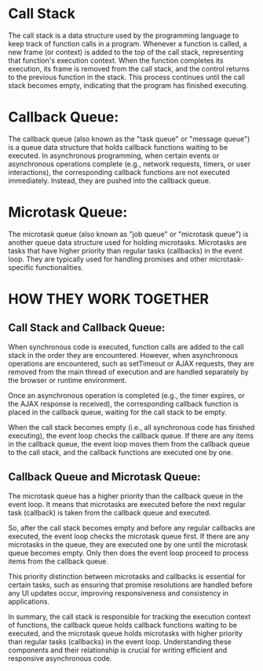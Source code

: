 

# Call Stack
The call stack is a data structure used by the programming language to keep track of function calls in a program. Whenever a function is called, a new frame (or context) is added to the top of the call stack, representing that function's execution context. When the function completes its execution, its frame is removed from the call stack, and the control returns to the previous function in the stack. This process continues until the call stack becomes empty, indicating that the program has finished executing.


# Callback Queue:
The callback queue (also known as the "task queue" or "message queue") is a queue data structure that holds callback functions waiting to be executed. In asynchronous programming, when certain events or asynchronous operations complete (e.g., network requests, timers, or user interactions), the corresponding callback functions are not executed immediately. Instead, they are pushed into the callback queue.

# Microtask Queue:
The microtask queue (also known as "job queue" or "microtask queue") is another queue data structure used for holding microtasks. Microtasks are tasks that have higher priority than regular tasks (callbacks) in the event loop. They are typically used for handling promises and other microtask-specific functionalities.



# HOW THEY WORK TOGETHER

## Call Stack and Callback Queue:
When synchronous code is executed, function calls are added to the call stack in the order they are encountered. However, when asynchronous operations are encountered, such as setTimeout or AJAX requests, they are removed from the main thread of execution and are handled separately by the browser or runtime environment.

Once an asynchronous operation is completed (e.g., the timer expires, or the AJAX response is received), the corresponding callback function is placed in the callback queue, waiting for the call stack to be empty.

When the call stack becomes empty (i.e., all synchronous code has finished executing), the event loop checks the callback queue. If there are any items in the callback queue, the event loop moves them from the callback queue to the call stack, and the callback functions are executed one by one.

## Callback Queue and Microtask Queue:
The microtask queue has a higher priority than the callback queue in the event loop. It means that microtasks are executed before the next regular task (callback) is taken from the callback queue and executed.

So, after the call stack becomes empty and before any regular callbacks are executed, the event loop checks the microtask queue first. If there are any microtasks in the queue, they are executed one by one until the microtask queue becomes empty. Only then does the event loop proceed to process items from the callback queue.

This priority distinction between microtasks and callbacks is essential for certain tasks, such as ensuring that promise resolutions are handled before any UI updates occur, improving responsiveness and consistency in applications.

In summary, the call stack is responsible for tracking the execution context of functions, the callback queue holds callback functions waiting to be executed, and the microtask queue holds microtasks with higher priority than regular tasks (callbacks) in the event loop. Understanding these components and their relationship is crucial for writing efficient and responsive asynchronous code.